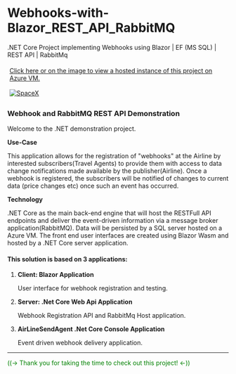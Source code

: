 # Webhooks-with-Blazor_REST_API_RabbitMQ
.NET Core Project implementing Webhooks using Blazor | EF (MS SQL) | REST API | RabbitMq

<div style="border:1px sold; padding:5px">
 <a href="http://coombes.eastus2.cloudapp.azure.com/" >Click here or on the image to view a hosted instance of this project on Azure VM.<br><br>
  <img src="http://jonathancoombes.com/project.png" alt="SpaceX" /></a> 
 </div> 

 <h3 class="text-white">Webhook and RabbitMQ REST API Demonstration</h3>
 <p class="">Welcome to the .NET demonstration project.</p>
<strong class="">Use-Case</strong>
<p>
This application allows for the registration of "webhooks" at the Airline by interested subscribers(Travel Agents) to provide them with access to data
change notifications made available by the publisher(Airline). Once a webhook is registered, the subscribers will be notified of changes to current data (price changes etc) once such an event has occurred.
</p>
<strong class="">Technology</strong>
<p>
.NET Core as the main back-end engine that will host the RESTFull API endpoints and deliver the event-driven information via a message broker application(RabbitMQ).
Data will be persisted by a SQL server hosted on a Azure VM.
The front end user interfaces are created using Blazor Wasm and hosted by a .NET Core server application.
</p>
<h4>This solution is based on 3 applications:</h4>
<ol>
 
<strong><li> Client: Blazor Application</li></strong>
  <p> User interface for webhook registration and testing.</p>

<strong><li> Server: .Net Core Web Api Application</li></strong>
<p> Webhook Registration API and RabbitMq Host application.</p>

<strong><li> AirLineSendAgent .Net Core Console Application</li></strong>
<p> Event driven webhook delivery application.</p>
 
 </ol><hr>
<p style="color:green"> ((-> Thank you for taking the time to check out this project! <-)) </p>
